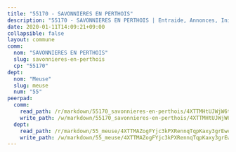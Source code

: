 ```yaml
---
title: "55170 - SAVONNIERES EN PERTHOIS"
description: "55170 - SAVONNIERES EN PERTHOIS | Entraide, Annonces, Initiatives"
date: 2020-01-11T14:09:21+09:00
collapsible: false
layout: commune
comm:
  nom: "SAVONNIERES EN PERTHOIS"
  slug: savonnieres-en-perthois
  cp: "55170"
dept:
  nom: "Meuse"
  slug: meuse
  num: "55"
peerpad:
  comm:
    read_path: /r/markdown/55170_savonnieres-en-perthois/4XTTMHtUJWjW6thAnDBwDBSXk3iB1w6MjeM4z2yUnoq9cJgXu
    write_path: /w/markdown/55170_savonnieres-en-perthois/4XTTMHtUJWjW6thAnDBwDBSXk3iB1w6MjeM4z2yUnoq9cJgXu-K3TgUnE4jNSbSWqF88vMMC7oToN4m6yzS3YnLXEdskmZX9dtfvJ1TaHU2exe9KBUHJQW2LSxRrx6TRMCfn3tZdvQGv5ME8igBNfXoueYfJAjTRKF1wwmnTZyLFv1581VP8RtWBVV
  dept:
    read_path: /r/markdown/55_meuse/4XTTMAZogFYjc3kPXRennqTqpKaxy3grEwemFqg29rwkrPVit
    write_path: /w/markdown/55_meuse/4XTTMAZogFYjc3kPXRennqTqpKaxy3grEwemFqg29rwkrPVit-K3TgUKFK4U3KduRmUzLc9vHoSRQG77sF2Wbs3cyWXobZcgb6TfASJcGDPror5ZZanBF6Mpjeq1Ushd16Pu9ha9F7F38qzhQqES3b79Xt7LuU1tzmWNED66pWnroExmsHxWtFur2G
---
```


